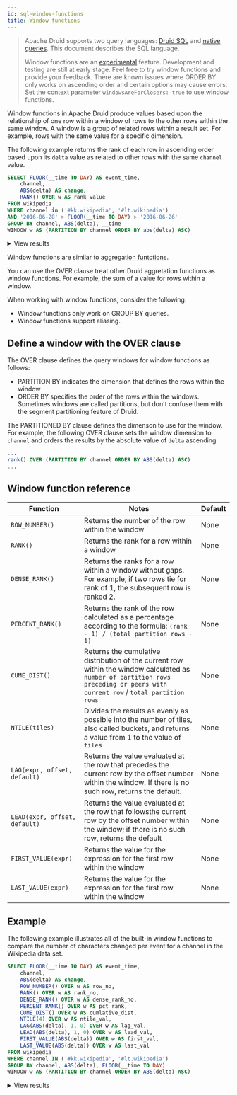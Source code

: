 ```yaml
---
id: sql-window-functions
title: Window functions
---
```


<!--
  ~ Licensed to the Apache Software Foundation (ASF) under one
  ~ or more contributor license agreements.  See the NOTICE file
  ~ distributed with this work for additional information
  ~ regarding copyright ownership.  The ASF licenses this file
  ~ to you under the Apache License, Version 2.0 (the
  ~ License); you may not use this file except in compliance
  ~ with the License.  You may obtain a copy of the License at
  ~
  ~   http://www.apache.org/licenses/LICENSE-2.0
  ~
  ~ Unless required by applicable law or agreed to in writing,
  ~ software distributed under the License is distributed on an
  ~ AS IS BASIS, WITHOUT WARRANTIES OR CONDITIONS OF ANY
  ~ KIND, either express or implied.  See the License for the
  ~ specific language governing permissions and limitations
  ~ under the License.
  -->

> Apache Druid supports two query languages: [Druid SQL](sql.md) and [native queries](querying.md).
> This document describes the SQL language.
>
> Window functions are an [experimental](../development/experimental.md) feature. Development and testing are still at early stage. Feel free to try window functions and provide your feedback.
> There are known issues where ORDER BY only works on ascending order and certain options may cause errors.
> Set the context parameter `windowsAreForClosers: true` to use window functions.

Window functions in Apache Druid produce values based upon the relationship of one row within a window of rows to the other rows within the same window. A window is a group of related rows within a result set. For example, rows with the same value for a specific dimension.

The following example returns the rank of each row in ascending order based upon its `delta` value as related to other rows with the same `channel` value.

```sql
SELECT FLOOR(__time TO DAY) AS event_time,
    channel,
    ABS(delta) AS change,
    RANK() OVER w AS rank_value
FROM wikipedia
WHERE channel in ('#kk.wikipedia', '#lt.wikipedia')
AND '2016-06-28' > FLOOR(__time TO DAY) > '2016-06-26'
GROUP BY channel, ABS(delta), __time
WINDOW w AS (PARTITION BY channel ORDER BY abs(delta) ASC)
```

<details>
<summary> View results </summary>

| event_time | channel | change | rank_value |
| -- | -- | -- | -- |
| 2016-06-27T00:00:00.000Z	| #kk.wikipedia	| 1	| 1 |
| 2016-06-27T00:00:00.000Z	| #kk.wikipedia	| 1	| 1 |
| 2016-06-27T00:00:00.000Z	| #kk.wikipedia	| 7	| 3 |
| 2016-06-27T00:00:00.000Z	| #kk.wikipedia	| 56 | 4 |
| 2016-06-27T00:00:00.000Z	| #kk.wikipedia	| 56 | 4 |
| 2016-06-27T00:00:00.000Z	| #kk.wikipedia	| 63 | 6 |
| 2016-06-27T00:00:00.000Z	| #kk.wikipedia	| 91 | 7 |  
| 2016-06-27T00:00:00.000Z	| #kk.wikipedia	| 2440 | 8 |
| 2016-06-27T00:00:00.000Z	| #kk.wikipedia	| 2703 | 9 |
| 2016-06-27T00:00:00.000Z	| #kk.wikipedia	| 6900 |10 |
| 2016-06-27T00:00:00.000Z	| #lt.wikipedia	| 1	| 1 |
| 2016-06-27T00:00:00.000Z	| #lt.wikipedia	| 2	| 2 |
| 2016-06-27T00:00:00.000Z	| #lt.wikipedia	| 13 | 3 |
| 2016-06-27T00:00:00.000Z	| #lt.wikipedia	| 28 | 4 |
| 2016-06-27T00:00:00.000Z	| #lt.wikipedia	| 53 | 5 |
| 2016-06-27T00:00:00.000Z	| #lt.wikipedia	| 56 | 6 |
| 2016-06-27T00:00:00.000Z	| #lt.wikipedia	| 59 | 7 |
| 2016-06-27T00:00:00.000Z	| #lt.wikipedia	| 391 | 8 |
| 2016-06-27T00:00:00.000Z	| #lt.wikipedia	| 894	| 9 |
| 2016-06-27T00:00:00.000Z	| #lt.wikipedia	| 4358 | 10 |

</details>

Window functions are similar to [aggregation funtctions](./aggregations.md).  

You can use the OVER clause treat other Druid aggretation functions as window functions. For example, the sum of a value for rows within a window.

When working with window functions, consider the following:
- Window functions only work on GROUP BY queries.
- Window functions support aliasing.

## Define a window with the OVER clause

The OVER clause defines the query windows for window functions as follows:
- PARTITION BY indicates the dimension that defines the rows within the window
- ORDER BY specifies the order of the rows within the windows.
Sometimes windows are called partitions, but don't confuse them with the segment partitioning feature of Druid.


The PARTITIONED BY clause defines the dimenson to use for the window. For example, the following OVER clause sets the window dimension to `channel` and orders the results by the absolute value of `delta` ascending:

```sql
...
rank() OVER (PARTITION BY channel ORDER BY ABS(delta) ASC)
...
```

## Window function reference

|Function|Notes|Default|
|--------|-----|-------|
| `ROW_NUMBER()`| Returns the number of the row within the window| None |
|`RANK()`| Returns the rank for a row within a window | None | 
|`DENSE_RANK()`| Returns the ranks for a row within a window without gaps. For example, if two rows tie for rank of 1, the subsequent row is ranked 2. | None |
|`PERCENT_RANK()`| Returns the rank of the row calculated as a percentage according to the formula: `(rank - 1) / (total partition rows - 1)` | None |
|`CUME_DIST()`| Returns the cumulative distribution of the current row within the window calculated as `number of partition rows preceding or peers with current row` / `total partition rows` | None |
|`NTILE(tiles)`| Divides the results as evenly as possible into the number of tiles, also called buckets, and returns a value from 1 to the value of `tiles`  |None |
|`LAG(expr, offset, default)`| Returns the value evaluated at the row that precedes the current row by the offset number within the window. If there is no such row, returns the default. | None |
|`LEAD(expr, offset, default)`| Returns the value evaluated at the row that followsthe current row by the offset number within the window; if there is no such row, returns the default | None |
|`FIRST_VALUE(expr)`| Returns the value for the expression for the first row within the window| None |
|`LAST_VALUE(expr)`| Returns the value for the expression for the first row within the window | None |


## Example

The following example illustrates all of the built-in window functions to compare the number of characters changed per event for a channel in the Wikipedia data set.

```sql
SELECT FLOOR(__time TO DAY) AS event_time,
    channel,
    ABS(delta) AS change,
    ROW_NUMBER() OVER w AS row_no,
    RANK() OVER w AS rank_no,
    DENSE_RANK() OVER w AS dense_rank_no,
    PERCENT_RANK() OVER w AS pct_rank,
    CUME_DIST() OVER w AS cumlative_dist,
    NTILE(4) OVER w AS ntile_val,
    LAG(ABS(delta), 1, 0) OVER w AS lag_val,
    LEAD(ABS(delta), 1, 0) OVER w AS lead_val,
    FIRST_VALUE(ABS(delta)) OVER w AS first_val,
    LAST_VALUE(ABS(delta)) OVER w AS last_val
FROM wikipedia
WHERE channel IN ('#kk.wikipedia', '#lt.wikipedia')
GROUP BY channel, ABS(delta), FLOOR(__time TO DAY) 
WINDOW w AS (PARTITION BY channel ORDER BY ABS(delta) ASC)
```

<details>
<summary> View results </summary>

|event_time|channel|change|row_no|rank_no|dense_rank_no|pct_rank|cumlative_dist|ntile_val|lag_val|lead_val|first_val|last_val|
|------------|---------|--------|--------|---------|---------------|----------|----------------|-----------|---------|----------|-----------|----------|
|2016-06-27T00:00:00.000Z|#kk.wikipedia|1|1|1|1|0|0.125|1|null|7|1|6900|
|2016-06-27T00:00:00.000Z|#kk.wikipedia|7|2|2|2|0.14285714285714285|0.25|1|1|56|1|6900|
|2016-06-27T00:00:00.000Z|#kk.wikipedia|56|3|3|3|0.2857142857142857|0.375|2|7|63|1|6900|
|2016-06-27T00:00:00.000Z|#kk.wikipedia|63|4|4|4|0.42857142857142855|0.5|2|56|91|1|6900|
|2016-06-27T00:00:00.000Z|#kk.wikipedia|91|5|5|5|0.5714285714285714|0.625|3|63|2440|1|6900|
|2016-06-27T00:00:00.000Z|#kk.wikipedia|2440|6|6|6|0.7142857142857143|0.75|3|91|2703|1|6900|
|2016-06-27T00:00:00.000Z|#kk.wikipedia|2703|7|7|7|0.8571428571428571|0.875|4|2440|6900|1|6900|
|2016-06-27T00:00:00.000Z|#kk.wikipedia|6900|8|8|8|1|1|4|2703|null|1|6900|
|2016-06-27T00:00:00.000Z|#lt.wikipedia|1|1|1|1|0|0.1|1|null|2|1|4358|
|2016-06-27T00:00:00.000Z|#lt.wikipedia|2|2|2|2|0.1111111111111111|0.2|1|1|13|1|4358|
|2016-06-27T00:00:00.000Z|#lt.wikipedia|13|3|3|3|0.2222222222222222|0.3|1|2|28|1|4358|
|2016-06-27T00:00:00.000Z|#lt.wikipedia|28|4|4|4|0.3333333333333333|0.4|2|13|53|1|4358|
|2016-06-27T00:00:00.000Z|#lt.wikipedia|53|5|5|5|0.4444444444444444|0.5|2|28|56|1|4358|
|2016-06-27T00:00:00.000Z|#lt.wikipedia|56|6|6|6|0.5555555555555556|0.6|2|53|59|1|4358|
|2016-06-27T00:00:00.000Z|#lt.wikipedia|59|7|7|7|0.6666666666666666|0.7|3|56|391|1|4358|
|2016-06-27T00:00:00.000Z|#lt.wikipedia|391|8|8|8|0.7777777777777778|0.8|3|59|894|1|4358|
|2016-06-27T00:00:00.000Z|#lt.wikipedia|894|9|9|9|0.8888888888888888|0.9|4|391|4358|1|4358|
|2016-06-27T00:00:00.000Z|#lt.wikipedia|4358|10|10|10|1|1|4|894|null|1|4358|

</details>